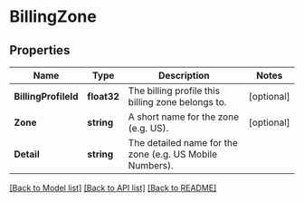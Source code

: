 # BillingZone

## Properties

Name | Type | Description | Notes
------------ | ------------- | ------------- | -------------
**BillingProfileId** | **float32** | The billing profile this billing zone belongs to. | [optional] 
**Zone** | **string** | A short name for the zone (e.g. US). | [optional] 
**Detail** | **string** | The detailed name for the zone (e.g. US Mobile Numbers). | 

[[Back to Model list]](../README.md#documentation-for-models) [[Back to API list]](../README.md#documentation-for-api-endpoints) [[Back to README]](../README.md)



